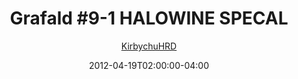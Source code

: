 ---
title: "Grafald #9-1 HALOWINE SPECAL"
type: "image"
date: 2012-04-19T02:00:00-04:00
draft: false
categories:
- comics
- collaborations
tags:
- grafald
image_path: "/projects/grafald/comics/img/2012/9-1.png"
alt_text: ""
is_subpage: true
author: "[KirbychuHRD](https://cohost.org/KirbychuHRD)"
---